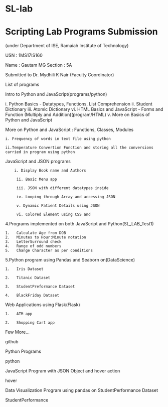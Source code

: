 # SL-lab

# Scripting Lab Programs Submission



 (under Department of ISE, Ramaiah Institute of Technology)

USN : 1MS17IS160

Name : Gautam MG
Section : 5A

Submitted to Dr. Mydhili K Nair (Faculty Coordinator)

List of programs

Intro to Python and JavaScript(programs/python)

  i. Python Basics - Datatypes, Functions, List Comprehension
	ii. Student Dictionary
	iii. Atomic Dictionary
	vi. HTML Basics and JavaScript - Forms and Function (Multiply and Addition)(program/HTML)
	v. More on Basics of Python and JavaScript
	
More on Python and JavaScript : Functions, Classes, Modules

	i. Frequency of words in text file using python

	ii.Temperature Convertion Function and storing all the conversions carried in program using python
	
	
JavaScript and JSON programs

		i. Display Book name and Authors

 		 ii. Basic Menu app

		 iii. JSON with different datatypes inside

 		 iv. Looping through Array and accessing JSON

		 v. Dynamic Patient Details using JSON

 		 vi. Colored Element using CSS and 
		 

4.Programs implemented on both JavaScript and Python(SL_LAB_Test1)

	1.   Calculate Age from DOB
	2.   Minutes to Hour:Minute notation
	3.   LetterSurround check
	4.   Range of odd numbers
	5.   Change Character as per conditions
	
	
5.Python program using Pandas and Seaborn on(DataScience)

	1.   Iris Dataset

	2.   Titanic Dataset

	3.   StudentPreformance Dataset

	4.   BlackFriday Dataset
	
	
Web Applications using Flask(Flask)

	1.   ATM app

	2.   Shopping Cart app
	
	
Few More...

github

Python Programs

python

JavaScript Program with JSON Object and hover action

hover

Data Visualization Program using pandas on StudentPerformance Dataset

StudentPerformance
